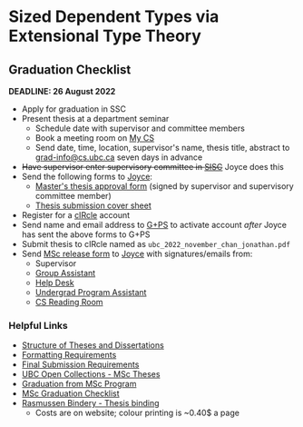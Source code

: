 # Sized Dependent Types via Extensional Type Theory

## Graduation Checklist

**DEADLINE: 26 August 2022**

* Apply for graduation in SSC
* Present thesis at a department seminar
  * Schedule date with supervisor and committee members
  * Book a meeting room on [My CS](https://my.cs.ubc.ca/)
  * Send date, time, location, supervisor's name, thesis title, abstract to [grad-info@cs.ubc.ca](mailto:grad-info@cs.ubc.ca) seven days in advance
* ~~Have supervisor enter supervisory committee in [SISC](https://www.grad.ubc.ca/forms/masters-thesis-approval)~~ Joyce does this
* Send the following forms to [Joyce](mailto:poon@cs.ubc.ca):
  * [Master's thesis approval form](https://www.grad.ubc.ca/sites/default/files/forms/masters_thesis_approval.pdf) (signed by supervisor and supervisory committee member)
  * [Thesis submission cover sheet](https://www.grad.ubc.ca/sites/default/files/forms/thesis_dissertation_cover_sheet.pdf)
* Register for a [cIRcle](https://circle.library.ubc.ca/register) account
* Send name and email address to [G+PS](mailto:graduate.thesis@ubc.ca) to activate account _after_ Joyce has sent the above forms to G+PS
* Submit thesis to cIRcle named as `ubc_2022_november_chan_jonathan.pdf`
* Send [MSc release form](https://my.cs.ubc.ca/system/files/docs/mscreleaseform.pdf) to [Joyce](mailto:poon@cs.ubc.ca) with signatures/emails from:
  * Supervisor
  * [Group Assistant](mailto:ga-help@cs.ubc.ca)
  * [Help Desk](mailto:helpdeskers@cs.ubc.ca)
  * [Undergrad Program Assistant](mailto:undergrad-info@cs.ubc.ca)
  * [CS Reading Room](mailto:rdngroom@cs.ubc.ca)

### Helpful Links

* [Structure of Theses and Dissertations](https://www.grad.ubc.ca/current-students/dissertation-thesis-preparation/structure-theses-dissertations)
* [Formatting Requirements](https://www.grad.ubc.ca/current-students/dissertation-thesis-preparation/formatting-requirements)
* [Final Submission Requirements](https://www.grad.ubc.ca/current-students/final-dissertation-thesis-submission/final-submission-instructions)
* [UBC Open Collections - MSc Theses](https://open.library.ubc.ca/search?collection=ubctheses&q=campus:%22%20UBCV%22%20affiliation:%22Computer%20Science,%20Department%20of%22&program=Computer%20Science&degree=Master%20of%20Science%20-%20MSc)
* [Graduation from MSc Program](https://my.cs.ubc.ca/docs/graduation-msc-program)
* [MSc Graduation Checklist](https://my.cs.ubc.ca/docs/msc-graduation-checklist)
* [Rasmussen Bindery - Thesis binding](https://www.rasmussenbindery.com/thesis-binding/)
  * Costs are on website; colour printing is ~0.40$ a page
